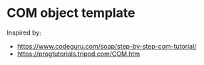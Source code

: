 # COM object template

Inspired by: 
 - https://www.codeguru.com/soap/step-by-step-com-tutorial/
 - https://progtutorials.tripod.com/COM.htm